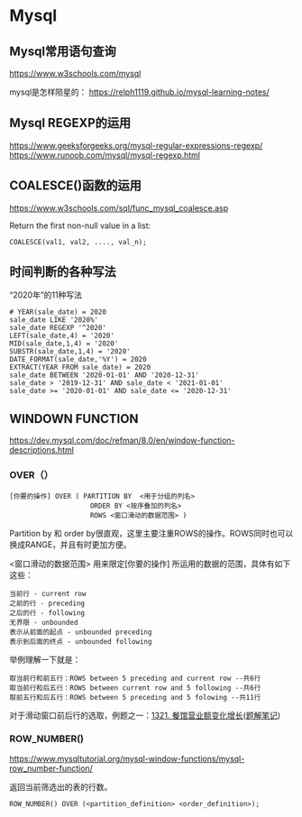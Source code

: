 # Mysql

## Mysql常用语句查询
https://www.w3schools.com/mysql

mysql是怎样陨星的：
https://relph1119.github.io/mysql-learning-notes/

## Mysql REGEXP的运用
https://www.geeksforgeeks.org/mysql-regular-expressions-regexp/
https://www.runoob.com/mysql/mysql-regexp.html

## COALESCE()函数的运用
https://www.w3schools.com/sql/func_mysql_coalesce.asp

Return the first non-null value in a list:

```mysql
COALESCE(val1, val2, ...., val_n);
```

## 时间判断的各种写法

“2020年”的11种写法
```mysql
# YEAR(sale_date) = 2020
sale_date LIKE '2020%'
sale_date REGEXP '^2020'
LEFT(sale_date,4) = '2020'
MID(sale_date,1,4) = '2020'
SUBSTR(sale_date,1,4) = '2020'
DATE_FORMAT(sale_date,'%Y') = 2020
EXTRACT(YEAR FROM sale_date) = 2020
sale_date BETWEEN '2020-01-01' AND '2020-12-31'
sale_date > '2019-12-31' AND sale_date < '2021-01-01'
sale_date >= '2020-01-01' AND sale_date <= '2020-12-31'
```

## WINDOWN FUNCTION
https://dev.mysql.com/doc/refman/8.0/en/window-function-descriptions.html

### OVER（）
```mysql
[你要的操作] OVER ( PARTITION BY  <用于分组的列名>
                    ORDER BY <按序叠加的列名> 
                    ROWS <窗口滑动的数据范围> )
```
Partition by 和 order by很直观，这里主要注重ROWS的操作。ROWS同时也可以换成RANGE，并且有时更加方便。

<窗口滑动的数据范围> 用来限定[你要的操作] 所运用的数据的范围，具体有如下这些：
```mysql
当前行 - current row
之前的行 - preceding
之后的行 - following
无界限 - unbounded
表示从前面的起点 - unbounded preceding
表示到后面的终点 - unbounded following
```
举例理解一下就是：
```mysql
取当前行和前五行：ROWS between 5 preceding and current row --共6行
取当前行和后五行：ROWS between current row and 5 following --共6行
取前五行和后五行：ROWS between 5 preceding and 5 folowing --共11行
```
对于滑动窗口前后行的选取，例题之一：[1321. 餐馆营业额变化增长](https://leetcode.cn/problems/restaurant-growth/)([题解笔记](https://github.com/wennroy/Leetcode/blob/master/Sql/sql%E5%9F%BA%E7%A1%80/1321restaurant-growth.sql))

### ROW_NUMBER()
https://www.mysqltutorial.org/mysql-window-functions/mysql-row_number-function/

返回当前筛选出的表的行数。
```mysql
ROW_NUMBER() OVER (<partition_definition> <order_definition>);
```
